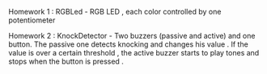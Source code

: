 Homework 1 : RGBLed  - RGB LED , each color controlled by one potentiometer

Homework 2 : KnockDetector - Two buzzers (passive and active) and one button. The passive one detects knocking and changes his value . If the value is over a certain threshold , the active buzzer starts to play tones and stops when the button is pressed .
